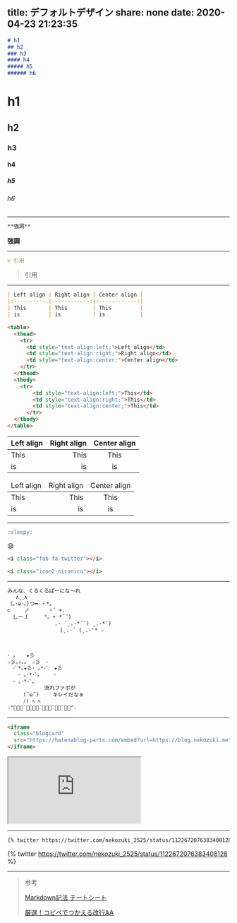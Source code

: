 title: デフォルトデザイン
share: none
date: 2020-04-23 21:23:35
---
``` md Markdown
# h1
## h2
### h3
#### h4
##### h5
###### h6
```

# h1
## h2
### h3
#### h4
##### h5
###### h6

<hr>

``` md Markdown
**強調**
```

**強調**

<hr>

``` md Markdown
> 引用 
```

> 引用 

<hr>

``` md table Markdown
| Left align | Right align | Center align |
|:-----------|------------:|:------------:|
| This       | This        | This         |
| is         | is          | is           |
```

``` html table html
<table>
  <thead>
    <tr>
      <td style="text-align:left;">Left align</td>
      <td style="text-align:right;">Right align</td>
      <td style="text-align:center;">Center align</td>
    </tr>
  </thead>
  <tbody>
    <tr>
        <td style="text-align:left;">This</td>
        <td style="text-align:right;">This</td>
        <td style="text-align:center;">This</td>
      </tr>
  </tbody>
</table>
```

| Left align | Right align | Center align |
|:-----------|------------:|:------------:|
| This       | This        | This         |
| is         | is          | is           |

<table>
  <thead>
    <tr>
      <td style="text-align:left;">Left align</td>
      <td style="text-align:right;">Right align</td>
      <td style="text-align:center;">Center align</td>
    </tr>
  </thead>
  <tbody>
    <tr>
      <td style="text-align:left;">This</td>
      <td style="text-align:right;">This</td>
      <td style="text-align:center;">This</td>
    </tr>
    <tr>
      <td style="text-align:left;">is</td>
      <td style="text-align:right;">is</td>
      <td style="text-align:center;">is</td>
    </tr>
  </tbody>
</table>



<hr>

``` markdown GithubEmoji
:sleepy:
```

:sleepy:

``` html fontawesome & icomoon
<i class="fab fa-twitter"></i>

<i class="icon2-niconico"></i>
```

<i class="fab fa-twitter"></i>

<i class="icon2-niconico"></i>

<hr>

``` html CA
みんな、くるくるぱーにな〜れ
　 ∧＿∧　
（｡･ω･｡)つ━☆・*。
⊂　　 ノ 　　　・゜+.
　しーＪ　　　°。+ *´¨)
　　　　　　　　　.· ´¸.·*´¨) ¸.·*¨)
　　　　　　　　　　(¸.·´ (¸.·'* ☆



･ ｡　　★彡
☆彡｡∴｡｡　☆彡　･
　･ﾟ*｡★彡･ ｡*･ﾟ　★彡
　　･ ｡･*･ﾟ｡　　 ･
　･ ｡･*･ﾟ｡
　　　　　　　流れファボが
　　　(˘ω˘) 　　キレイだなぁ
　　　ﾉ( ﾍ ﾍ
-^ﾞﾞﾞ`ﾞﾞﾞﾞ`ﾞﾞﾞ`ﾞﾞ`ﾞﾞ^-
```

<hr>

``` html
<iframe 
  class="blogcard"
  src="https://hatenablog-parts.com/embed?url=https://blog.nekozuki.me">
</iframe>
```

<iframe class="blogcard" src="https://hatenablog-parts.com/embed?url=https://blog.nekozuki.me"></iframe>

<hr>

``` markdown
{% twitter https://twitter.com/nekozuki_2525/status/1122672076383408128 %}
```

{% twitter https://twitter.com/nekozuki_2525/status/1122672076383408128 %}

---

>参考
>
> <a href="https://qiita.com/Qiita/items/c686397e4a0f4f11683d"> <i class="fas fa-globe"></i> Markdown記法 チートシート</a>
> 
> <a href="https://twitter.com/kaigyo_aa"> <i class="fab fa-twitter"></i> 厳選！コピペでつかえる改行AA</a>